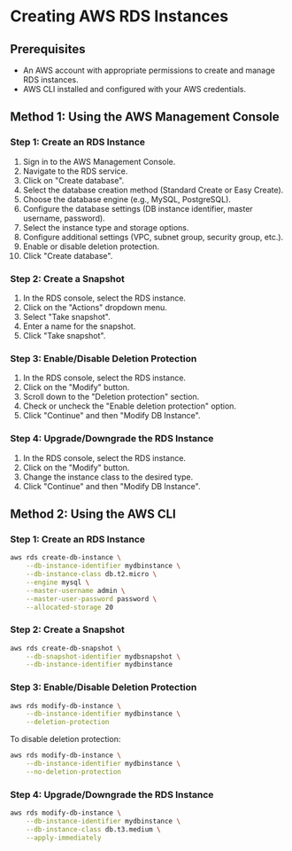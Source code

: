 # Creating AWS RDS Instances

## Prerequisites
- An AWS account with appropriate permissions to create and manage RDS instances.
- AWS CLI installed and configured with your AWS credentials.

## Method 1: Using the AWS Management Console

### Step 1: Create an RDS Instance
1. Sign in to the AWS Management Console.
2. Navigate to the RDS service.
3. Click on "Create database".
4. Select the database creation method (Standard Create or Easy Create).
5. Choose the database engine (e.g., MySQL, PostgreSQL).
6. Configure the database settings (DB instance identifier, master username, password).
7. Select the instance type and storage options.
8. Configure additional settings (VPC, subnet group, security group, etc.).
9. Enable or disable deletion protection.
10. Click "Create database".

### Step 2: Create a Snapshot
1. In the RDS console, select the RDS instance.
2. Click on the "Actions" dropdown menu.
3. Select "Take snapshot".
4. Enter a name for the snapshot.
5. Click "Take snapshot".

### Step 3: Enable/Disable Deletion Protection
1. In the RDS console, select the RDS instance.
2. Click on the "Modify" button.
3. Scroll down to the "Deletion protection" section.
4. Check or uncheck the "Enable deletion protection" option.
5. Click "Continue" and then "Modify DB Instance".

### Step 4: Upgrade/Downgrade the RDS Instance
1. In the RDS console, select the RDS instance.
2. Click on the "Modify" button.
3. Change the instance class to the desired type.
4. Click "Continue" and then "Modify DB Instance".

## Method 2: Using the AWS CLI

### Step 1: Create an RDS Instance
```sh
aws rds create-db-instance \
    --db-instance-identifier mydbinstance \
    --db-instance-class db.t2.micro \
    --engine mysql \
    --master-username admin \
    --master-user-password password \
    --allocated-storage 20
```

### Step 2: Create a Snapshot
```sh
aws rds create-db-snapshot \
    --db-snapshot-identifier mydbsnapshot \
    --db-instance-identifier mydbinstance
```

### Step 3: Enable/Disable Deletion Protection
```sh
aws rds modify-db-instance \
    --db-instance-identifier mydbinstance \
    --deletion-protection
```
To disable deletion protection:
```sh
aws rds modify-db-instance \
    --db-instance-identifier mydbinstance \
    --no-deletion-protection
```

### Step 4: Upgrade/Downgrade the RDS Instance
```sh
aws rds modify-db-instance \
    --db-instance-identifier mydbinstance \
    --db-instance-class db.t3.medium \
    --apply-immediately
```
